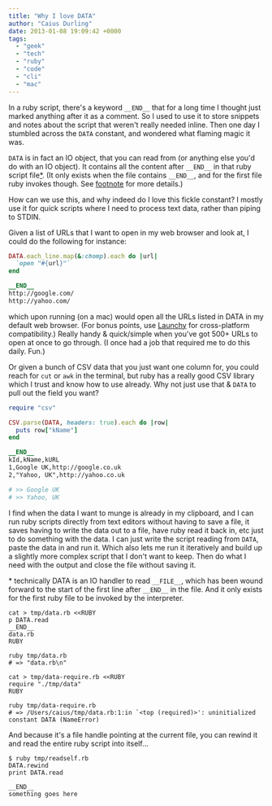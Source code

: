 ```yaml
---
title: "Why I love DATA"
author: "Caius Durling"
date: 2013-01-08 19:09:42 +0000
tags:
  - "geek"
  - "tech"
  - "ruby"
  - "code"
  - "cli"
  - "mac"
---
```


In a ruby script, there's a keyword `__END__` that for a long time I thought just marked anything after it as a comment. So I used to use it to store snippets and notes about the script that weren't really needed inline. Then one day I stumbled across the `DATA` constant, and wondered what flaming magic it was.

`DATA` is in fact an IO object, that you can read from (or anything else you'd do with an IO object). It contains all the content after `__END__` in that ruby script file<a href="#fn1">*</a>. (It only exists when the file contains `__END__`, and for the first file ruby invokes though. See <a href="#fn1">footnote</a> for more details.)

How can we use this, and why indeed do I love this fickle constant? I mostly use it for quick scripts where I need to process text data, rather than piping to STDIN.

Given a list of URLs that I want to open in my web browser and look at, I could do the following for instance:

```ruby
DATA.each_line.map(&:chomp).each do |url|
  `open "#{url}"`
end

__END__
http://google.com/
http://yahoo.com/
```

which upon running (on a mac) would open all the URLs listed in DATA in my default web browser. (For bonus points, use [Launchy][] for cross-platform compatibility.) Really handy & quick/simple when you've got 500+ URLs to open at once to go through. (I once had a job that required me to do this daily. Fun.)

[Launchy]: https://github.com/copiousfreetime/launchy#readme

Or given a bunch of CSV data that you just want one column for, you could reach for `cut` or `awk` in the terminal, but ruby has a really good CSV library which I trust and know how to use already. Why not just use that & `DATA` to pull out the field you want?

```ruby
require "csv"

CSV.parse(DATA, headers: true).each do |row|
  puts row["kName"]
end

__END__
kId,kName,kURL
1,Google UK,http://google.co.uk
2,"Yahoo, UK",http://yahoo.co.uk
```
```ruby
# >> Google UK
# >> Yahoo, UK
```

I find when the data I want to munge is already in my clipboard, and I can run ruby scripts directly from text editors without having to save a file, it saves having to write the data out to a file, have ruby read it back in, etc just to do something with the data. I can just write the script reading from `DATA`, paste the data in and run it. Which also lets me run it iteratively and build up a slightly more complex script that I don't want to keep. Then do what I need with the output and close the file without saving it.

<span id="fn1">\*</span> technically DATA is an IO handler to read `__FILE__`, which has been wound forward to the start of the first line after `__END__` in the file. And it only exists for the first ruby file to be invoked by the interpreter.

```shell
cat > tmp/data.rb <<RUBY
p DATA.read
__END__
data.rb
RUBY

ruby tmp/data.rb
# => "data.rb\n"

cat > tmp/data-require.rb <<RUBY
require "./tmp/data"
RUBY

ruby tmp/data-require.rb
# => /Users/caius/tmp/data.rb:1:in `<top (required)>': uninitialized constant DATA (NameError)
```

And because it's a file handle pointing at the current file, you can rewind it and read the entire ruby script into itself…

    $ ruby tmp/readself.rb 
    DATA.rewind
    print DATA.read

    __END__
    something goes here
